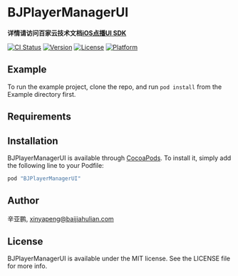 # BJPlayerManagerUI

**详情请访问百家云技术文档[iOS点播UI SDK](http://dev.baijiacloud.com/default/wiki/detail/18)**

[![CI Status](http://img.shields.io/travis/oushizishu/BJPlayerManagerUI.svg?style=flat)](https://travis-ci.org/oushizishu/BJPlayerManagerUI)
[![Version](https://img.shields.io/cocoapods/v/BJPlayerManagerUI.svg?style=flat)](http://cocoapods.org/pods/BJPlayerManagerUI)
[![License](https://img.shields.io/cocoapods/l/BJPlayerManagerUI.svg?style=flat)](http://cocoapods.org/pods/BJPlayerManagerUI)
[![Platform](https://img.shields.io/cocoapods/p/BJPlayerManagerUI.svg?style=flat)](http://cocoapods.org/pods/BJPlayerManagerUI)

## Example

To run the example project, clone the repo, and run `pod install` from the Example directory first.

## Requirements

## Installation

BJPlayerManagerUI is available through [CocoaPods](http://cocoapods.org). To install
it, simply add the following line to your Podfile:

```ruby
pod "BJPlayerManagerUI"
```

## Author

辛亚鹏, xinyapeng@baijiahulian.com

## License

BJPlayerManagerUI is available under the MIT license. See the LICENSE file for more info.
